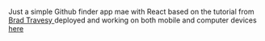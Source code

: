 Just a simple Github finder app mae with React based on the tutorial from [Brad Travesy ](https://github.com/bradtraversy)
deployed and working on both mobile and computer devices [here](https://isnt-r-dr-awesome.netlify.app/)
